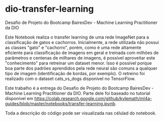 # dio-transfer-learning
Desafio de Projeto do Bootcamp BairesDev - Machine Learning Practitioner da DIO

Este Notebook realiza o transfer learning de uma rede ImageNet para a classificação de gatos e cachorros. Inicialmente, a rede utilizada não possui as classes "gato" e "cachorro", porém, como é uma rede altamente eficiente para classificação de imagens em geral e treinada com milhões de parâmetros e centenas de milhares de imagens, é possível aproveitar este "conhecimento" para retreinar um dataset menor. Isso é possível porque boa parte dos padrões aprendidos pela rede neural são comuns a qualquer tipo de imagem (identificação de bordas, por exemplo). O retreino foi realizado com o dataset cats_vs_dogs disponível no TensorFlow.

Este trabalho é a entrega do Desafio de Projeto do Bootcamp BairesDev - Machine Learning Practitioner da DIO. Parte dele foi baseado no tutorial disponível em https://colab.research.google.com/github/kylemath/ml4a-guides/blob/master/notebooks/transfer-learning.ipynb.

Toda a descrição do código pode ser visualizada nas célulad do notebook.
